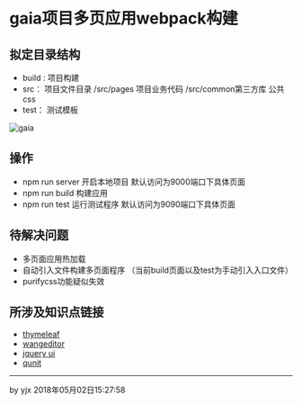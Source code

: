 # gaia项目多页应用webpack构建

## 拟定目录结构

* build : 项目构建
* src： 项目文件目录 /src/pages 项目业务代码 /src/common第三方库 公共css
* test： 测试模板

![gaia](https://s1.ax1x.com/2018/05/03/CY5C90.png)

## 操作
* npm run server 开启本地项目 默认访问为9000端口下具体页面
* npm run build 构建应用
* npm run test 运行测试程序 默认访问为9090端口下具体页面
## 待解决问题
* 多页面应用热加载
* 自动引入文件构建多页面程序 （当前build页面以及test为手动引入入口文件）
* purifycss功能疑似失效

## 所涉及知识点链接
* [thymeleaf](https://www.thymeleaf.org/doc/tutorials/3.0/usingthymeleaf.html)
* [wangeditor](https://www.kancloud.cn/wangfupeng/wangeditor3/332599)
* [jquery ui](http://jqueryui.com/demos/)
* [qunit](http://qunitjs.com/cookbook/)

---
by yjx 2018年05月02日15:27:58
